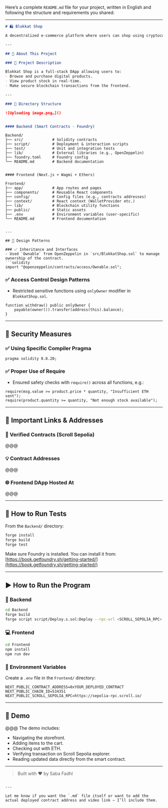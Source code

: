 Here’s a complete `README.md` file for your project, written in English and following the structure and requirements you shared:

---

```markdown
# 🛍️ Blokkat Shop

A decentralized e-commerce platform where users can shop using cryptocurrencies like ETH. Powered by smart contracts and deployed on the Scroll Sepolia testnet, this project demonstrates secure, transparent, and fast payments using blockchain technology.

---

## 📂 About This Project

### 🚀 Project Description

Blokkat Shop is a full-stack DApp allowing users to:
- Browse and purchase digital products.
- View product stock in real-time.
- Make secure blockchain transactions from the frontend.

---

### 📁 Directory Structure

![Uploading image.png…]()


#### Backend (Smart Contracts - Foundry)
```
```
Backend/
├── src/             # Solidity contracts
├── script/          # Deployment & interaction scripts
├── test/            # Unit and integration tests
├── lib/             # External libraries (e.g., OpenZeppelin)
├── foundry.toml     # Foundry config
└── README.md        # Backend documentation
```
```

#### Frontend (Next.js + Wagmi + Ethers)
```
```
Frontend/
├── app/             # App routes and pages
├── components/      # Reusable React components
├── config/          # Config files (e.g., contracts addresses)
├── context/         # React context (WalletProvider etc.)
├── lib/             # Blockchain utility functions
├── public/          # Static assets
├── .env             # Environment variables (user-specific)
└── README.md        # Frontend documentation
```
````

---

## 🎨 Design Patterns

### ✅ Inheritance and Interfaces
- Used `Ownable` from OpenZeppelin in `src/BlokkatShop.sol` to manage ownership of the contract.
```solidity
import "@openzeppelin/contracts/access/Ownable.sol";
````

### ✅ Access Control Design Patterns

* Restricted sensitive functions using `onlyOwner` modifier in `BlokkatShop.sol`.

```solidity
function withdraw() public onlyOwner {
    payable(owner()).transfer(address(this).balance);
}
```

---

## 🔐 Security Measures

### ✅ Using Specific Compiler Pragma


```solidity
pragma solidity 0.8.20;
```

### ✅ Proper Use of Require

* Ensured safety checks with `require()` across all functions, e.g.:

```solidity
require(msg.value >= product.price * quantity, "Insufficient ETH sent");
require(product.quantity >= quantity, "Not enough stock available");
```

---

## 🔗 Important Links & Addresses

### 🧾 Verified Contracts (Scroll Sepolia)

@@@

### 💡 Contract Addresses

@@@

### 🌐 Frontend DApp Hosted At

@@@

---

## 🧪 How to Run Tests

From the `Backend/` directory:

```bash
forge install
forge build
forge test
```

Make sure Foundry is installed. You can install it from: [https://book.getfoundry.sh/getting-started/](https://book.getfoundry.sh/getting-started/)

---

## ▶️ How to Run the Program

### 🧩 Backend

```bash
cd Backend
forge build
forge script script/Deploy.s.sol:Deploy --rpc-url <SCROLL_SEPOLIA_RPC> --private-key <YOUR_PRIVATE_KEY> --broadcast --verify
```

### 💻 Frontend

```bash
cd Frontend
npm install
npm run dev
```

### 🔐 Environment Variables

Create a `.env` file in the `Frontend/` directory:

```
NEXT_PUBLIC_CONTRACT_ADDRESS=0xYOUR_DEPLOYED_CONTRACT
NEXT_PUBLIC_CHAIN_ID=534351
NEXT_PUBLIC_SCROLL_SEPOLIA_RPC=https://sepolia-rpc.scroll.io/
```

---

## 🎥 Demo

@@@
The demo includes:

* Navigating the storefront.
* Adding items to the cart.
* Checking out with ETH.
* Verifying transaction on Scroll Sepolia explorer.
* Reading updated data directly from the smart contract.

---

> Built with ❤️ by Saba Fadhl

```

---

Let me know if you want the `.md` file itself or want to add the actual deployed contract address and video link — I’ll include them.
```
